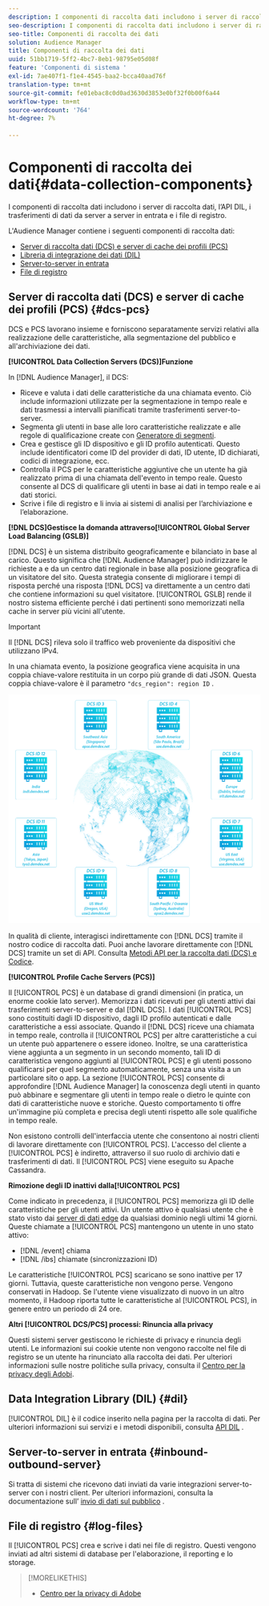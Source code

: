 ```yaml
---
description: I componenti di raccolta dati includono i server di raccolta dati, l’API DIL, i trasferimenti di dati da server a server in entrata e i file di registro.
seo-description: I componenti di raccolta dati includono i server di raccolta dati, l’API DIL, i trasferimenti di dati da server a server in entrata e i file di registro.
seo-title: Componenti di raccolta dei dati
solution: Audience Manager
title: Componenti di raccolta dei dati
uuid: 51bb1719-5ff2-4bc7-8eb1-98795e05d08f
feature: 'Componenti di sistema '
exl-id: 7ae407f1-f1e4-4545-baa2-bcca40aad76f
translation-type: tm+mt
source-git-commit: fe01ebac8c0d0ad3630d3853e0bf32f0b00f6a44
workflow-type: tm+mt
source-wordcount: '764'
ht-degree: 7%

---
```


# Componenti di raccolta dei dati{#data-collection-components}

I componenti di raccolta dati includono i server di raccolta dati, l’API DIL, i trasferimenti di dati da server a server in entrata e i file di registro.

<!-- 

c_compcollect.xml

 -->

L&#39;Audience Manager contiene i seguenti componenti di raccolta dati:

* [Server di raccolta dati (DCS) e server di cache dei profili (PCS)](../../reference/system-components/components-data-collection.md#dcs-pcs)
* [Libreria di integrazione dei dati (DIL)](../../reference/system-components/components-data-collection.md#dil)
* [Server-to-server in entrata](../../reference/system-components/components-data-collection.md#inbound-outbound-server)
* [File di registro](../../reference/system-components/components-data-collection.md#log-files)

## Server di raccolta dati (DCS) e server di cache dei profili (PCS) {#dcs-pcs}

DCS e PCS lavorano insieme e forniscono separatamente servizi relativi alla realizzazione delle caratteristiche, alla segmentazione del pubblico e all&#39;archiviazione dei dati.

**[!UICONTROL Data Collection Servers (DCS)]Funzione**

In [!DNL Audience Manager], il DCS:

* Riceve e valuta i dati delle caratteristiche da una chiamata evento. Ciò include informazioni utilizzate per la segmentazione in tempo reale e dati trasmessi a intervalli pianificati tramite trasferimenti server-to-server.
* Segmenta gli utenti in base alle loro caratteristiche realizzate e alle regole di qualificazione create con [Generatore di segmenti](../../features/segments/segment-builder.md).
* Crea e gestisce gli ID dispositivo e gli ID profilo autenticati. Questo include identificatori come ID del provider di dati, ID utente, ID dichiarati, codici di integrazione, ecc.
* Controlla il PCS per le caratteristiche aggiuntive che un utente ha già realizzato prima di una chiamata dell&#39;evento in tempo reale. Questo consente al DCS di qualificare gli utenti in base ai dati in tempo reale e ai dati storici.
* Scrive i file di registro e li invia ai sistemi di analisi per l’archiviazione e l’elaborazione.

**[!DNL DCS]Gestisce la domanda attraverso[!UICONTROL Global Server Load Balancing (GSLB)]**

[!DNL DCS] è un sistema distribuito geograficamente e bilanciato in base al carico. Questo significa che [!DNL Audience Manager] può indirizzare le richieste a e da un centro dati regionale in base alla posizione geografica di un visitatore del sito. Questa strategia consente di migliorare i tempi di risposta perché una risposta [!DNL DCS] va direttamente a un centro dati che contiene informazioni su quel visitatore. [!UICONTROL GSLB] rende il nostro sistema efficiente perché i dati pertinenti sono memorizzati nella cache in server più vicini all&#39;utente.

>[!IMPORTANT]
>
>Il [!DNL DCS] rileva solo il traffico web proveniente da dispositivi che utilizzano IPv4.

In una chiamata evento, la posizione geografica viene acquisita in una coppia chiave-valore restituita in un corpo più grande di dati JSON. Questa coppia chiave-valore è il parametro `"dcs_region": region ID` .

![](assets/dcs-map.png)

In qualità di cliente, interagisci indirettamente con [!DNL DCS] tramite il nostro codice di raccolta dati. Puoi anche lavorare direttamente con [!DNL DCS] tramite un set di API. Consulta [Metodi API per la raccolta dati (DCS) e Codice](../../api/dcs-intro/dcs-event-calls/dcs-event-calls.md).

**[!UICONTROL Profile Cache Servers (PCS)]**

Il [!UICONTROL PCS] è un database di grandi dimensioni (in pratica, un enorme cookie lato server). Memorizza i dati ricevuti per gli utenti attivi dai trasferimenti server-to-server e dal [!DNL DCS]. I dati [!UICONTROL PCS] sono costituiti dagli ID dispositivo, dagli ID profilo autenticati e dalle caratteristiche a essi associate. Quando il [!DNL DCS] riceve una chiamata in tempo reale, controlla il [!UICONTROL PCS] per altre caratteristiche a cui un utente può appartenere o essere idoneo. Inoltre, se una caratteristica viene aggiunta a un segmento in un secondo momento, tali ID di caratteristica vengono aggiunti al [!UICONTROL PCS] e gli utenti possono qualificarsi per quel segmento automaticamente, senza una visita a un particolare sito o app. La sezione [!UICONTROL PCS] consente di approfondire [!DNL Audience Manager] la conoscenza degli utenti in quanto può abbinare e segmentare gli utenti in tempo reale o dietro le quinte con dati di caratteristiche nuove e storiche. Questo comportamento ti offre un&#39;immagine più completa e precisa degli utenti rispetto alle sole qualifiche in tempo reale.

Non esistono controlli dell&#39;interfaccia utente che consentono ai nostri clienti di lavorare direttamente con [!UICONTROL PCS]. L&#39;accesso del cliente a [!UICONTROL PCS] è indiretto, attraverso il suo ruolo di archivio dati e trasferimenti di dati. Il [!UICONTROL PCS] viene eseguito su Apache Cassandra.

**Rimozione degli ID inattivi dalla[!UICONTROL PCS]**

Come indicato in precedenza, il [!UICONTROL PCS] memorizza gli ID delle caratteristiche per gli utenti attivi. Un utente attivo è qualsiasi utente che è stato visto dai [server di dati edge](../../reference/system-components/components-edge.md) da qualsiasi dominio negli ultimi 14 giorni. Queste chiamate a [!UICONTROL PCS] mantengono un utente in uno stato attivo:

* [!DNL /event] chiama
* [!DNL /ibs] chiamate (sincronizzazioni ID)

<!-- 

Removed /dpm calls from the bulleted list. /dpm calls have been deprecated.

 -->

Le caratteristiche [!UICONTROL PCS] scaricano se sono inattive per 17 giorni. Tuttavia, queste caratteristiche non vengono perse. Vengono conservati in Hadoop. Se l&#39;utente viene visualizzato di nuovo in un altro momento, il Hadoop riporta tutte le caratteristiche al [!UICONTROL PCS], in genere entro un periodo di 24 ore.

**Altri  [!UICONTROL DCS/PCS] processi: Rinuncia alla privacy**

Questi sistemi server gestiscono le richieste di privacy e rinuncia degli utenti. Le informazioni sui cookie utente non vengono raccolte nel file di registro se un utente ha rinunciato alla raccolta dei dati. Per ulteriori informazioni sulle nostre politiche sulla privacy, consulta il [Centro per la privacy degli Adobi](https://www.adobe.com/it/privacy/advertising-services.html).

##  Data Integration Library (DIL) {#dil}

[!UICONTROL DIL] è il codice inserito nella pagina per la raccolta di dati. Per ulteriori informazioni sui servizi e i metodi disponibili, consulta [API DIL](../../dil/dil-overview.md) .

## Server-to-server in entrata {#inbound-outbound-server}

Si tratta di sistemi che ricevono dati inviati da varie integrazioni server-to-server con i nostri client. Per ulteriori informazioni, consulta la documentazione sull’ [invio di dati sul pubblico](/help/using/integration/sending-audience-data/real-time-data-integration/real-time-tech-specs.md) .

## File di registro {#log-files}

Il [!UICONTROL PCS] crea e scrive i dati nei file di registro. Questi vengono inviati ad altri sistemi di database per l&#39;elaborazione, il reporting e lo storage.

>[!MORELIKETHIS]
>
>* [Centro per la privacy di Adobe](https://www.adobe.com/it/privacy.html)

